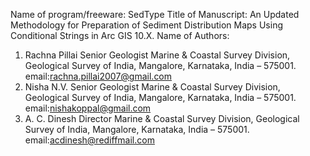 Name of program/freeware: SedType
Title of Manuscript: An Updated Methodology for Preparation of Sediment Distribution Maps Using Conditional Strings in Arc GIS 10.X.
Name of Authors: 
1. Rachna Pillai
   Senior Geologist
   Marine & Coastal Survey Division, 
   Geological Survey of India, Mangalore, 
   Karnataka, India – 575001.
   email:rachna.pillai2007@gmail.com
2. Nisha N.V.
   Senior Geologist
   Marine & Coastal Survey Division, 
   Geological Survey of India, Mangalore, 
   Karnataka, India – 575001.
   email:nishakoppal@gmail.com
3. A. C. Dinesh
   Director
   Marine & Coastal Survey Division, 
   Geological Survey of India, Mangalore, 
   Karnataka, India – 575001.
   email:acdinesh@rediffmail.com

